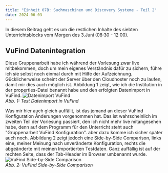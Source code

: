 ```yaml
---
title: "Einheit 07B: Suchmaschinen und Discovery Systeme - Teil 2"
date: 2024-06-03
---
```


In diesem Beitrag geht es um die restlichen Inhalte des siebten Unterrichtsblocks vom Morgen des 3.Juni (08:30 - 12:00). 

## VuFind Datenintegration
Diese Gruppenarbeit habe ich während der Vorlesung zwar live mitbekommen, doch um mein eigenes Verständnis dafür zu sichern, führe ich sie selbst noch einmal durch mit Hilfe der Aufzeichnung. Gücklicherweise scheint der Server über den Cloudhoster noch zu laufen, damit mir dies auch möglich ist. Abbildung 1 zeigt, wie ich die Institution in der properties-Datei benannt habe und den erfolgten Datenimport in VuFind. 
![Datenimport VuFind](\Lerntagebuch_BAIN\images\Screenshot_vufind_test240630.jpg)  
*Abb. 1: Test Datenimport in VuFind*  

Was mir hier auch gleich auffällt, ist das jemand an dieser VuFind Konfiguration Änderungen vorgenommen hat. Das ist wahrscheinlich im zweiten Teil der Vorlesung passiert, den ich nicht mehr live mitangesehen habe, denn auf dem Programm für den Unterricht steht auch "Gruppenarbeit VuFind Konfiguration". aber dazu komme ich sicher später auch noch. Abbildung 2 zeigt jedoch eine Side-by-Side Comparison, links eine, meiner Meinung nach unveränderte Konfiguration, rechts die abgeänderte mit meinen Importierten Testdaten. Ganz auffällig ist auf der rechten Seite, dass der Tab-Header im Browser umbenannt wurde. 
![VuFind Side-by-Side Comparison](\Lerntagebuch_BAIN\images\Screenshot_vufind_comparison.jpg)  
*Abb. 2: VuFind Side-by-Side Comparison*  

